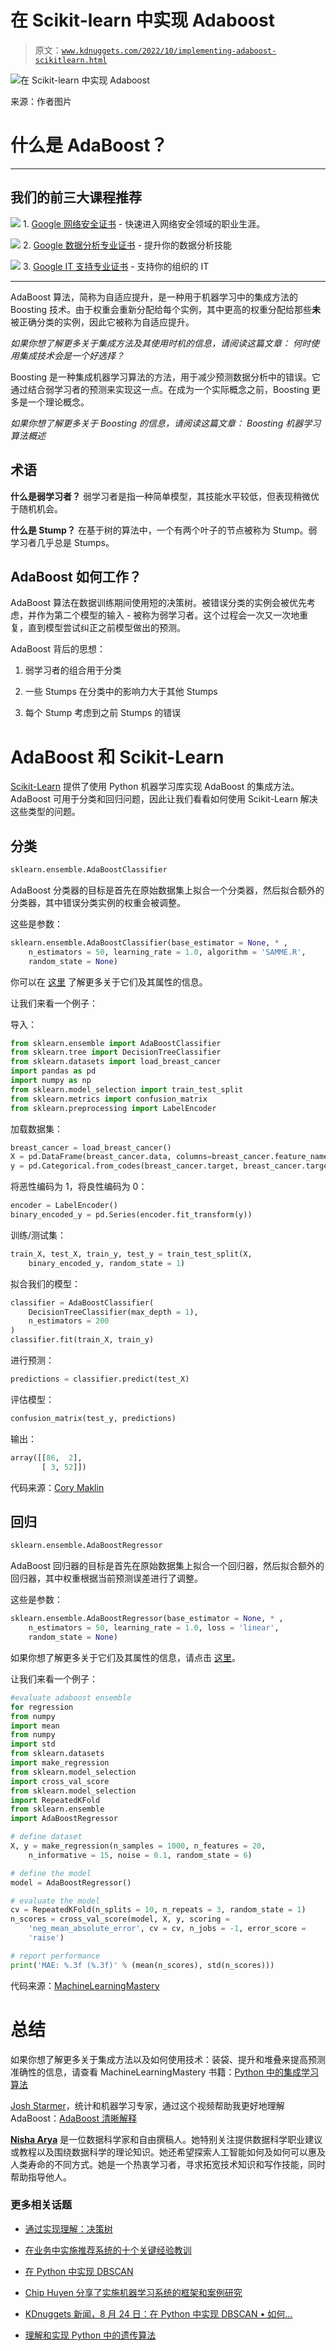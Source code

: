 # 在 Scikit-learn 中实现 Adaboost

> 原文：[`www.kdnuggets.com/2022/10/implementing-adaboost-scikitlearn.html`](https://www.kdnuggets.com/2022/10/implementing-adaboost-scikitlearn.html)

![在 Scikit-learn 中实现 Adaboost](img/288548afff2b6f6e99236dd18a4f56ac.png)

来源：作者图片

# 什么是 AdaBoost？

* * *

## 我们的前三大课程推荐

![](img/0244c01ba9267c002ef39d4907e0b8fb.png) 1\. [Google 网络安全证书](https://www.kdnuggets.com/google-cybersecurity) - 快速进入网络安全领域的职业生涯。

![](img/e225c49c3c91745821c8c0368bf04711.png) 2\. [Google 数据分析专业证书](https://www.kdnuggets.com/google-data-analytics) - 提升你的数据分析技能

![](img/0244c01ba9267c002ef39d4907e0b8fb.png) 3\. [Google IT 支持专业证书](https://www.kdnuggets.com/google-itsupport) - 支持你的组织的 IT

* * *

AdaBoost 算法，简称为自适应提升，是一种用于机器学习中的集成方法的 Boosting 技术。由于权重会重新分配给每个实例，其中更高的权重分配给那些**未**被正确分类的实例，因此它被称为自适应提升。

*如果你想了解更多关于集成方法及其使用时机的信息，请阅读这篇文章：* *何时使用集成技术会是一个好选择？*

Boosting 是一种集成机器学习算法的方法，用于减少预测数据分析中的错误。它通过结合弱学习者的预测来实现这一点。在成为一个实际概念之前，Boosting 更多是一个理论概念。

*如果你想了解更多关于 Boosting 的信息，请阅读这篇文章：* *Boosting 机器学习算法概述*

## 术语

**什么是弱学习者？** 弱学习者是指一种简单模型，其技能水平较低，但表现稍微优于随机机会。

**什么是 Stump？** 在基于树的算法中，一个有两个叶子的节点被称为 Stump。弱学习者几乎总是 Stumps。

## AdaBoost 如何工作？

AdaBoost 算法在数据训练期间使用短的决策树。被错误分类的实例会被优先考虑，并作为第二个模型的输入 - 被称为弱学习者。这个过程会一次又一次地重复，直到模型尝试纠正之前模型做出的预测。

AdaBoost 背后的思想：

1.  弱学习者的组合用于分类

1.  一些 Stumps 在分类中的影响力大于其他 Stumps

1.  每个 Stump 考虑到之前 Stumps 的错误

# AdaBoost 和 Scikit-Learn

[Scikit-Learn](https://scikit-learn.org/stable/modules/classes.html#module-sklearn.ensemble) 提供了使用 Python 机器学习库实现 AdaBoost 的集成方法。AdaBoost 可用于分类和回归问题，因此让我们看看如何使用 Scikit-Learn 解决这些类型的问题。

## 分类

```py
sklearn.ensemble.AdaBoostClassifier
```

AdaBoost 分类器的目标是首先在原始数据集上拟合一个分类器，然后拟合额外的分类器，其中错误分类实例的权重会被调整。

这些是参数：

```py
sklearn.ensemble.AdaBoostClassifier(base_estimator = None, * ,
    n_estimators = 50, learning_rate = 1.0, algorithm = 'SAMME.R',
    random_state = None)
```

你可以在 [这里](https://scikit-learn.org/stable/modules/generated/sklearn.ensemble.AdaBoostClassifier.html#sklearn.ensemble.AdaBoostClassifier) 了解更多关于它们及其属性的信息。

让我们来看一个例子：

导入：

```py
from sklearn.ensemble import AdaBoostClassifier
from sklearn.tree import DecisionTreeClassifier
from sklearn.datasets import load_breast_cancer
import pandas as pd
import numpy as np
from sklearn.model_selection import train_test_split
from sklearn.metrics import confusion_matrix
from sklearn.preprocessing import LabelEncoder
```

加载数据集：

```py
breast_cancer = load_breast_cancer()
X = pd.DataFrame(breast_cancer.data, columns=breast_cancer.feature_names)
y = pd.Categorical.from_codes(breast_cancer.target, breast_cancer.target_names)
```

将恶性编码为 1，将良性编码为 0：

```py
encoder = LabelEncoder()
binary_encoded_y = pd.Series(encoder.fit_transform(y))
```

训练/测试集：

```py
train_X, test_X, train_y, test_y = train_test_split(X,
    binary_encoded_y, random_state = 1)
```

拟合我们的模型：

```py
classifier = AdaBoostClassifier(
    DecisionTreeClassifier(max_depth = 1),
    n_estimators = 200
)
classifier.fit(train_X, train_y)
```

进行预测：

```py
​​predictions = classifier.predict(test_X)
```

评估模型：

```py
confusion_matrix(test_y, predictions)
```

输出：

```py
array([[86,  2],
       [ 3, 52]])

```

代码来源：[Cory Maklin](https://github.com/corymaklin/adaboost/blob/master/adaboost.ipynb)

## 回归

```py
sklearn.ensemble.AdaBoostRegressor
```

AdaBoost 回归器的目标是首先在原始数据集上拟合一个回归器，然后拟合额外的回归器，其中权重根据当前预测误差进行了调整。

这些是参数：

```py
sklearn.ensemble.AdaBoostRegressor(base_estimator = None, * ,
    n_estimators = 50, learning_rate = 1.0, loss = 'linear',
    random_state = None)
```

如果你想了解更多关于它们及其属性的信息，请点击 [这里](https://scikit-learn.org/stable/modules/generated/sklearn.ensemble.AdaBoostRegressor.html)。

让我们来看一个例子：

```py
#evaluate adaboost ensemble
for regression
from numpy
import mean
from numpy
import std
from sklearn.datasets
import make_regression
from sklearn.model_selection
import cross_val_score
from sklearn.model_selection
import RepeatedKFold
from sklearn.ensemble
import AdaBoostRegressor

# define dataset
X, y = make_regression(n_samples = 1000, n_features = 20,
    n_informative = 15, noise = 0.1, random_state = 6)

# define the model
model = AdaBoostRegressor()

# evaluate the model
cv = RepeatedKFold(n_splits = 10, n_repeats = 3, random_state = 1)
n_scores = cross_val_score(model, X, y, scoring =
    'neg_mean_absolute_error', cv = cv, n_jobs = -1, error_score =
    'raise')

# report performance
print('MAE: %.3f (%.3f)' % (mean(n_scores), std(n_scores)))
```

代码来源：[MachineLearningMastery](https://machinelearningmastery.com/adaboost-ensemble-in-python/)

# 总结

如果你想了解更多关于集成方法以及如何使用技术：装袋、提升和堆叠来提高预测准确性的信息，请查看 MachineLearningMastery 书籍：[Python 中的集成学习算法](https://machinelearningmastery.com/ensemble-learning-algorithms-with-python/)

[Josh Starmer](https://www.youtube.com/c/joshstarmer)，统计和机器学习专家，通过这个视频帮助我更好地理解 AdaBoost：[AdaBoost 清晰解释](https://www.youtube.com/watch?v=LsK-xG1cLYA&t=679s)

**[Nisha Arya](https://www.linkedin.com/in/nisha-arya-ahmed/)** 是一位数据科学家和自由撰稿人。她特别关注提供数据科学职业建议或教程以及围绕数据科学的理论知识。她还希望探索人工智能如何及如何可以惠及人类寿命的不同方式。她是一个热衷学习者，寻求拓宽技术知识和写作技能，同时帮助指导他人。

### 更多相关话题

+   [通过实现理解：决策树](https://www.kdnuggets.com/2023/02/understanding-implementing-decision-tree.html)

+   [在业务中实施推荐系统的十个关键经验教训](https://www.kdnuggets.com/2022/07/ten-key-lessons-implementing-recommendation-systems-business.html)

+   [在 Python 中实现 DBSCAN](https://www.kdnuggets.com/2022/08/implementing-dbscan-python.html)

+   [Chip Huyen 分享了实施机器学习系统的框架和案例研究](https://www.kdnuggets.com/2023/02/sphere-chip-huyen-shares-frameworks-case-studies-implementing-ml-systems.html)

+   [KDnuggets 新闻，8 月 24 日：在 Python 中实现 DBSCAN • 如何…](https://www.kdnuggets.com/2022/n34.html)

+   [理解和实现 Python 中的遗传算法](https://www.kdnuggets.com/understanding-and-implementing-genetic-algorithms-in-python)
